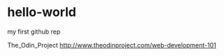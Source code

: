 # hello-world
my first github rep

The_Odin_Project
http://www.theodinproject.com/web-development-101